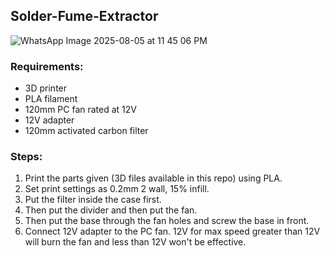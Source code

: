 ## Solder-Fume-Extractor

![WhatsApp Image 2025-08-05 at 11 45 06 PM](https://github.com/user-attachments/assets/ecc780f0-fdf5-48e0-a7ef-05b838e395db)

### Requirements:
* 3D printer
* PLA filament
* 120mm PC fan rated at 12V
* 12V adapter
* 120mm activated carbon filter

### Steps:
1. Print the parts given (3D files available in this repo) using PLA.
2. Set print settings as 0.2mm 2 wall, 15% infill.
3. Put the filter inside the case first.
4. Then put the divider and then put the fan.
5. Then put the base through the fan holes and screw the base in front.
6. Connect 12V adapter to the PC fan. 12V for max speed greater than 12V will burn the fan and less than 12V won't be effective.
